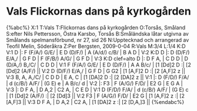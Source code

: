# Vals Flickornas dans på kyrkogården

{%abc%}
X:1
T:Vals
T:Flickornas dans på kyrkogården
O:Torsås, Småland
S:efter Nils Pettersson, Östra Karsbo, Torsås
B:Småländska låtar utgivna av Smålands spelmansförbund, nr 27, sid 26
N:Upptecknad och arrangerad av Teofil Melin, Söderåkra
Z:Per Bergsten, 2009-0-04
R:Vals
M:3/4
L:1/4
K:D
V:1
D |: F (F/A/) G/E/  | E D (D/F/) | A (A/d/) c/B/   | B A D |
V:2
K:D
D |: D (D/F/) E/A,/ | G F D      | F (F/B/) A/G/   | G F D |
V:3
K:D clef=alto
D |: D  F     A,    | C D D      | D (D/A,/) B,/C/ | C D D |
V:1
F (F/A/) G/E/  | E D (D/F/) | A A B/c/ | [1 [Dd]2 D :| [2 [Dd]2 (A/F/) ||
V:2
D (D/F/) E/A,/ | G F D      | G G2     | [1 [A,F]2 D :| [2 [A,F]2 z ||
V:3
B, A,    A,/C/ | C D D      | E A, C   | [1 [DA]2 D :| [2 [DA]2 z ||
V:1
|: D (F/D/) F/A/ | d (c/B/) A/F/ | (G E) e  | A B/c/ d |
V:2
|: F3            | F (A/G/) F/D/ | E2    G  | E G    A |
V:3
|: D F      A,   | D  A,2        | C2    A, | C E    D |
V:1
D (F/D/) F/A/ | d (c/B/) A/F/ | (G E) c | [1 [Dd]2 (A/F/) :| [2 [Dd]3 ||
V:2
F3            | F (A/G/) F/D/ | E2    G | [1 [A,F]2 z :| [2 [A,F]3 ||
V:3
D F      A,   | D  A,2        | C2   A, | [1 [DA]2  z :| [2 [D,A,]3 ||
{%endabc%}
